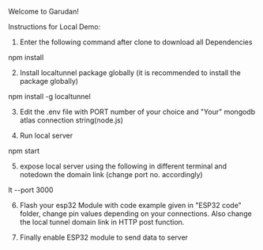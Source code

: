 Welcome to Garudan!

Instructions for Local Demo:

1) Enter the following command after clone to download all Dependencies

npm install

2) Install localtunnel package globally (it is recommended to install the package globally)

npm install -g localtunnel

3) Edit the .env file with PORT number of your choice and "Your" mongodb atlas connection string(node.js)

4) Run local server

npm start

5) expose local server using the following in different terminal and notedown the domain link (change port no. accordingly)

lt --port 3000 


6) Flash your esp32 Module with code example given in "ESP32 code" folder, change pin values depending on your connections. Also change the local tunnel domain link in HTTP post function.

7) Finally enable ESP32 module to send data to server
